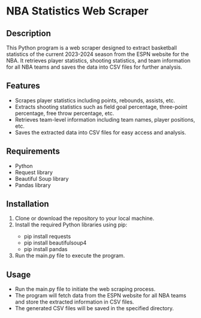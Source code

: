 <h1>NBA Statistics Web Scraper</h1>

<h2>Description</h2>
This Python program is a web scraper designed to extract basketball statistics of the current 2023-2024 season 
from the ESPN website for the NBA. It retrieves player statistics, shooting statistics, and team information for 
all NBA teams and saves the data into CSV files for further analysis.

<h2>Features</h2>
<ul>
  <li>Scrapes player statistics including points, rebounds, assists, etc.</li>
  <li>Extracts shooting statistics such as field goal percentage, three-point percentage, free throw percentage, etc.</li>
  <li>Retrieves team-level information including team names, player positions, etc.</li>
  <li>Saves the extracted data into CSV files for easy access and analysis.</li>
</ul>

<h2>Requirements</h2>
<ul>
  <li>Python</li>
  <li>Request library</li>
  <li>Beautiful Soup library</li>
  <li>Pandas library</li>
</ul>

<h2>Installation</h2>
<ol>
  <li>Clone or download the repository to your local machine.</li>
  <li>Install the required Python libraries using pip:</li>
    <ul>
      <li>pip install requests</li>
      <li>pip install beautifulsoup4</li>
      <li>pip install pandas</li>
    </ul>
  <li>Run the main.py file to execute the program.</li>
</ol>

<h2>Usage</h2>
<ul>
  <li>Run the main.py file to initiate the web scraping process.</li>
  <li>The program will fetch data from the ESPN website for all NBA teams and store the extracted information in CSV files.</li>
  <li>The generated CSV files will be saved in the specified directory.</li>
</ul>
